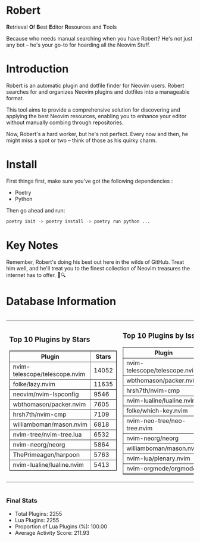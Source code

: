 # Robert

**R**etrieval
**O**f
**B**est
**E**ditor
**R**esources and
**T**ools

Because who needs manual searching when you have Robert?
He's not just any bot – he's your go-to for hoarding all the Neovim Stuff.

# Introduction
Robert is an automatic plugin and dotfile finder for Neovim users. Robert searches for and organizes Neovim plugins and dotfiles into a manageable format.

This tool aims to provide a comprehensive solution for discovering and applying the best Neovim resources, enabling you to enhance your editor without manually combing through repositories.

Now, Robert's a hard worker, but he's not perfect. Every now and then, he might miss a spot or two – think of those as his quirky charm. 

# Install
 First things first, make sure you've got the following dependencies :
  - Poetry 
  - Python 

Then go ahead and run:

```bash
poetry init -> poetry install -> poetry run python ...
```
# Key Notes

Remember, Robert's doing his best out here in the wilds of GitHub. Treat him well, and he'll treat you to the finest collection of Neovim treasures the internet has to offer. 🎩🔍


# Database Information

<div style='display:flex;flex-direction:row;justify-content:space-between;'><table><tr><td><h3>Top 10 Plugins by Stars</h3><table border="1"><tr><th>Plugin</th><th>Stars</th></tr><tr><td>nvim-telescope/telescope.nvim</td><td>14052</td></tr><tr><td>folke/lazy.nvim</td><td>11635</td></tr><tr><td>neovim/nvim-lspconfig</td><td>9546</td></tr><tr><td>wbthomason/packer.nvim</td><td>7605</td></tr><tr><td>hrsh7th/nvim-cmp</td><td>7109</td></tr><tr><td>williamboman/mason.nvim</td><td>6818</td></tr><tr><td>nvim-tree/nvim-tree.lua</td><td>6532</td></tr><tr><td>nvim-neorg/neorg</td><td>5864</td></tr><tr><td>ThePrimeagen/harpoon</td><td>5763</td></tr><tr><td>nvim-lualine/lualine.nvim</td><td>5413</td></tr></table></td><td><h3>Top 10 Plugins by Issues</h3><table border="1"><tr><th>Plugin</th><th>Issues</th></tr><tr><td>nvim-telescope/telescope.nvim</td><td>325</td></tr><tr><td>wbthomason/packer.nvim</td><td>305</td></tr><tr><td>hrsh7th/nvim-cmp</td><td>227</td></tr><tr><td>nvim-lualine/lualine.nvim</td><td>195</td></tr><tr><td>folke/which-key.nvim</td><td>189</td></tr><tr><td>nvim-neo-tree/neo-tree.nvim</td><td>176</td></tr><tr><td>nvim-neorg/neorg</td><td>164</td></tr><tr><td>williamboman/mason.nvim</td><td>156</td></tr><tr><td>nvim-lua/plenary.nvim</td><td>117</td></tr><tr><td>nvim-orgmode/orgmode</td><td>100</td></tr></table></td><td><h3>Top 10 Plugins by Forks</h3><table border="1"><tr><th>Plugin</th><th>Forks</th></tr><tr><td>neovim/nvim-lspconfig</td><td>2000</td></tr><tr><td>nvim-telescope/telescope.nvim</td><td>771</td></tr><tr><td>nvim-tree/nvim-tree.lua</td><td>595</td></tr><tr><td>nvim-lualine/lualine.nvim</td><td>447</td></tr><tr><td>hrsh7th/nvim-cmp</td><td>347</td></tr><tr><td>folke/tokyonight.nvim</td><td>343</td></tr><tr><td>ThePrimeagen/harpoon</td><td>338</td></tr><tr><td>jackMort/ChatGPT.nvim</td><td>296</td></tr><tr><td>nvimdev/lspsaga.nvim</td><td>278</td></tr><tr><td>folke/lazy.nvim</td><td>271</td></tr></table></td></tr></table></div>

### Final Stats
- Total Plugins: 2255
- Lua Plugins: 2255
- Proportion of Lua Plugins (%): 100.00
- Average Activity Score: 211.93
